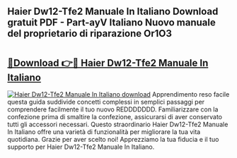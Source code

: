 ## Haier Dw12-Tfe2 Manuale In Italiano Download gratuit PDF - Part-ayV Italiano Nuovo manuale del proprietario di riparazione Or1O3

# <h2><a href="http://dfd41cp.blite.top/?on=Haier+Dw12-Tfe2+Manuale+In+Italiano">🔗Download 👉🔴 Haier Dw12-Tfe2 Manuale In Italiano</a></h2>

[![Haier Dw12-Tfe2 Manuale In Italiano download](https://i.imgur.com/lujVjoI.png)](http://dfd41cp.blite.top/?on=Haier+Dw12-Tfe2+Manuale+In+Italiano)
Apprendimento reso facile questa guida suddivide concetti complessi in semplici passaggi per comprendere facilmente il tuo nuovo REDDDDDDD. Familiarizzare con la confezione prima di smaltire la confezione, assicurarsi di aver conservato tutti gli accessori necessari. Questo straordinario Haier Dw12-Tfe2 Manuale In Italiano offre una varietà di funzionalità per migliorare la tua vita quotidiana. Grazie per aver scelto noi! Apprezziamo la tua fiducia e il tuo supporto per Haier Dw12-Tfe2 Manuale In Italiano.

